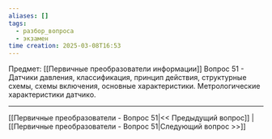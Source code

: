 ```yaml
---
aliases: []
tags:
  - разбор_вопроса
  - экзамен
time creation: 2025-03-08T16:53
---
```

Предмет: [[Первичные преобразователи информации]]
Вопрос 51 - Датчики давления, классификация, принцип действия, структурные схемы, схемы включения, основные характеристики. Метрологические характеристики датчико.



---
[[Первичные преобразователи - Вопрос 51|<< Предыдущий вопрос]] | [[Первичные преобразователи - Вопрос 51|Следующий вопрос >>]]